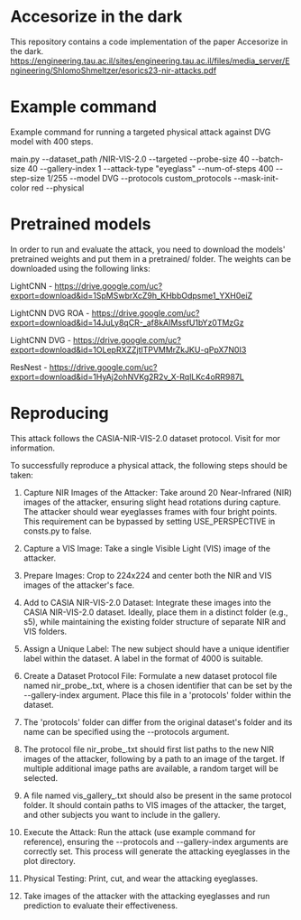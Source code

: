 # Accesorize in the dark
This repository contains a code implementation of the paper Accesorize in the dark.
https://engineering.tau.ac.il/sites/engineering.tau.ac.il/files/media_server/Engineering/ShlomoShmeltzer/esorics23-nir-attacks.pdf

# Example command
Example command for running a targeted physical attack against DVG model with 400 steps.

main.py
--dataset_path
<path to the dataset>/NIR-VIS-2.0
--targeted
--probe-size
40
--batch-size
40
--gallery-index
1
--attack-type
"eyeglass"
--num-of-steps
400
--step-size
1/255
--model
DVG
--protocols
custom_protocols
--mask-init-color
red
--physical


# Pretrained models
In order to run and evaluate the attack, you need to download the models' pretrained weights and put them in a pretrained/ folder.
The weights can be downloaded using the following links:

LightCNN - https://drive.google.com/uc?export=download&id=1SpMSwbrXcZ9h_KHbbOdpsme1_YXH0eiZ

LightCNN DVG ROA - https://drive.google.com/uc?export=download&id=14JuLy8qCR-_af8kAIMssfU1bYz0TMzGz

LightCNN DVG - https://drive.google.com/uc?export=download&id=1OLepRXZZjtlTPVMMrZkJKU-qPpX7N0I3

ResNest - https://drive.google.com/uc?export=download&id=1HyAj2ohNVKg2R2v_X-RqlLKc4oRR987L

# Reproducing
This attack follows the CASIA-NIR-VIS-2.0 dataset protocol. Visit <link> for mor information.

To successfully reproduce a physical attack, the following steps should be taken:

1. Capture NIR Images of the Attacker: Take around 20 Near-Infrared (NIR) images of the attacker, ensuring slight head rotations during capture. The attacker should wear eyeglasses frames with four bright points. This requirement can be bypassed by setting USE_PERSPECTIVE in consts.py to false.

2. Capture a VIS Image: Take a single Visible Light (VIS) image of the attacker.

3. Prepare Images: Crop to 224x224 and center both the NIR and VIS images of the attacker's face.

4. Add to CASIA NIR-VIS-2.0 Dataset: Integrate these images into the CASIA NIR-VIS-2.0 dataset. Ideally, place them in a distinct folder (e.g., s5), while maintaining the existing folder structure of separate NIR and VIS folders.

5. Assign a Unique Label: The new subject should have a unique identifier label within the dataset. A label in the format of 4000<X> is suitable.

6. Create a Dataset Protocol File: Formulate a new dataset protocol file named nir_probe_<X>.txt, where <X> is a chosen identifier that can be set by the --gallery-index argument. Place this file in a 'protocols' folder within the dataset.

7. The 'protocols' folder can differ from the original dataset's folder and its name can be specified using the --protocols argument.

8. The protocol file nir_probe_<X>.txt should first list paths to the new NIR images of the attacker, following by a path to an image of the target. If multiple additional image paths are available, a random target will be selected.

9. A file named vis_gallery_<X>.txt should also be present in the same protocol folder. It should contain paths to VIS images of the attacker, the target, and other subjects you want to include in the gallery.

10. Execute the Attack: Run the attack (use example command for reference), ensuring the --protocols and --gallery-index arguments are correctly set. This process will generate the attacking eyeglasses in the plot directory.

11. Physical Testing: Print, cut, and wear the attacking eyeglasses.

12. Take images of the attacker with the attacking eyeglasses and run prediction to evaluate their effectiveness.

